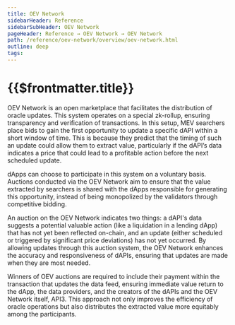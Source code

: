 ```yaml
---
title: OEV Network
sidebarHeader: Reference
sidebarSubHeader: OEV Network
pageHeader: Reference → OEV Network → OEV Network
path: /reference/oev-network/overview/oev-network.html
outline: deep
tags:
---
```


<PageHeader/>

<SearchHighlight/>

<FlexStartTag/>

# {{$frontmatter.title}}

OEV Network is an open marketplace that facilitates the distribution of oracle
updates. This system operates on a special zk-rollup, ensuring transparency and
verification of transactions. In this setup, MEV searchers place bids to gain
the first opportunity to update a specific dAPI within a short window of time.
This is because they predict that the timing of such an update could allow them
to extract value, particularly if the dAPI’s data indicates a price that could
lead to a profitable action before the next scheduled update.

dApps can choose to participate in this system on a voluntary basis. Auctions
conducted via the OEV Network aim to ensure that the value extracted by
searchers is shared with the dApps responsible for generating this opportunity,
instead of being monopolized by the validators through competitive bidding.

An auction on the OEV Network indicates two things: a dAPI's data suggests a
potential valuable action (like a liquidation in a lending dApp) that has not
yet been reflected on-chain, and an update (either scheduled or triggered by
significant price deviations) has not yet occurred. By allowing updates through
this auction system, the OEV Network enhances the accuracy and responsiveness of
dAPIs, ensuring that updates are made when they are most needed.

Winners of OEV auctions are required to include their payment within the
transaction that updates the data feed, ensuring immediate value return to the
dApp, the data providers, and the creators of the dAPIs and the OEV Network
itself, API3. This approach not only improves the efficiency of oracle
operations but also distributes the extracted value more equitably among the
participants.
